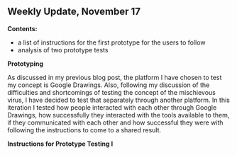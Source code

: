 ## Weekly Update, November 17

**Contents:**
- a list of instructions for the first prototype for the users to follow
- analysis of two prototype tests

**Prototyping**

As discussed in my previous blog post, the platform I have chosen to test my concept is Google Drawings. Also, following my discussion of the difficulties and shortcomings of testing the concept of the mischievous virus, I have decided to test that separately through another platform. In this iteration I tested how people interacted with each other through Google Drawings, how successfully they interacted with the tools available to them, if they communicated with each other and how successful they were with following the instructions to come to a shared result.


**Instructions for Prototype Testing I**
